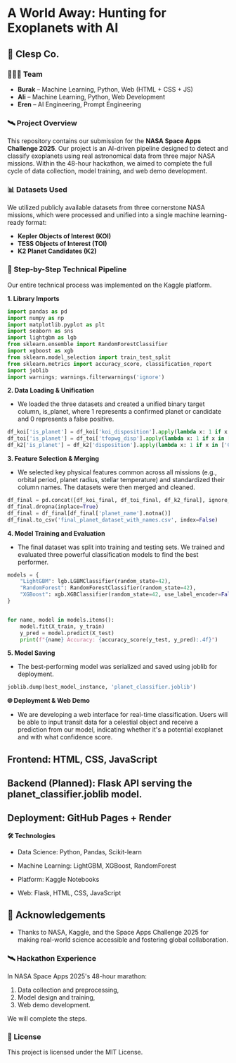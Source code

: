 # A World Away: Hunting for Exoplanets with AI

## 🚀 Clesp Co.

### 🧑‍🤝‍🧑 Team

-   **Burak** – Machine Learning, Python, Web (HTML + CSS + JS)
-   **Ali** – Machine Learning, Python, Web Development
-   **Eren** – AI Engineering, Prompt Engineering

### 🛰️ Project Overview

This repository contains our submission for the **NASA Space Apps Challenge 2025**. Our project is an AI-driven pipeline designed to detect and classify exoplanets using real astronomical data from three major NASA missions. Within the 48-hour hackathon, we aimed to complete the full cycle of data collection, model training, and web demo development.

### 📊 Datasets Used

We utilized publicly available datasets from three cornerstone NASA missions, which were processed and unified into a single machine learning-ready format:

-   **Kepler Objects of Interest (KOI)**
-   **TESS Objects of Interest (TOI)**
-   **K2 Planet Candidates (K2)**

### 🧪 Step-by-Step Technical Pipeline

Our entire technical process was implemented on the Kaggle platform.

**1. Library Imports**
```python
import pandas as pd
import numpy as np
import matplotlib.pyplot as plt
import seaborn as sns
import lightgbm as lgb
from sklearn.ensemble import RandomForestClassifier
import xgboost as xgb
from sklearn.model_selection import train_test_split
from sklearn.metrics import accuracy_score, classification_report
import joblib
import warnings; warnings.filterwarnings('ignore')
```

**2. Data Loading & Unification**
- We loaded the three datasets and created a unified binary target column, is_planet, where 1 represents a confirmed planet or candidate and 0 represents a false positive.
```python
df_koi['is_planet'] = df_koi['koi_disposition'].apply(lambda x: 1 if x in ['CONFIRMED', 'CANDIDATE'] else 0)
df_toi['is_planet'] = df_toi['tfopwg_disp'].apply(lambda x: 1 if x in ['PC', 'KP'] else 0)
df_k2['is_planet'] = df_k2['disposition'].apply(lambda x: 1 if x in ['CONFIRMED', 'CANDIDATE'] else 0)
```

**3. Feature Selection & Merging**
- We selected key physical features common across all missions (e.g., orbital period, planet radius, stellar temperature) and standardized their column names. The datasets were then merged and cleaned.
```python
df_final = pd.concat([df_koi_final, df_toi_final, df_k2_final], ignore_index=True)
df_final.dropna(inplace=True)
df_final = df_final[df_final['planet_name'].notna()]
df_final.to_csv('final_planet_dataset_with_names.csv', index=False)
```

**4. Model Training and Evaluation**
- The final dataset was split into training and testing sets. We trained and evaluated three powerful classification models to find the best performer.
```python
models = {
    "LightGBM": lgb.LGBMClassifier(random_state=42),
    "RandomForest": RandomForestClassifier(random_state=42),
    "XGBoost": xgb.XGBClassifier(random_state=42, use_label_encoder=False, eval_metric='logloss')
}


for name, model in models.items():
    model.fit(X_train, y_train)
    y_pred = model.predict(X_test)
    print(f"{name} Accuracy: {accuracy_score(y_test, y_pred):.4f}")
```

**5. Model Saving**
- The best-performing model was serialized and saved using joblib for deployment.
```python
joblib.dump(best_model_instance, 'planet_classifier.joblib')
```

**🌐 Deployment & Web Demo**
- We are developing a web interface for real-time classification. Users will be able to input transit data for a celestial object and receive a prediction from our model, indicating whether it's a potential exoplanet and with what confidence score.

## Frontend: HTML, CSS, JavaScript

## Backend (Planned): Flask API serving the planet_classifier.joblib model.

## Deployment: GitHub Pages + Render

**🛠️ Technologies**
- Data Science: Python, Pandas, Scikit-learn

- Machine Learning: LightGBM, XGBoost, RandomForest

- Platform: Kaggle Notebooks

- Web: Flask, HTML, CSS, JavaScript

## 🚀 Acknowledgements
- Thanks to NASA, Kaggle, and the Space Apps Challenge 2025 for making real-world science accessible and fostering global collaboration.

### 🛰️ Hackathon Experience

In NASA Space Apps 2025's 48-hour marathon:

1.  Data collection and preprocessing,
2.  Model design and training,
3.  Web demo development.

We will complete the steps.

### 📜 License

This project is licensed under the MIT License.
